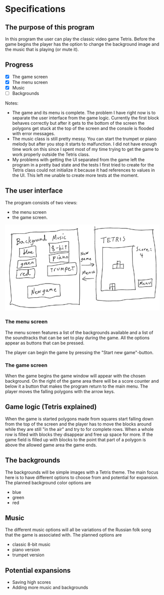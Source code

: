 # Specifications

## The purpose of this program
In this program the user can play the classic video game Tetris. Before the game begins the player has the option to change the background image and the music that is playing (or mute it).

## Progress
* [x] The game screen
* [x] The menu screen
* [x] Music
* [ ] Backgrounds

Notes:

* The game and its menu is complete. The problem I have right now is to separate the user interface from the game logic. Currently the first block behaves correctly but after it gets to the bottom of the screen the polygons get stuck at the top of the screen and the console is flooded with error messages.
* The music class is still pretty messy. You can start the trumpet or piano melody but after you stop it starts to malfunction. I did not have enough time work on this since I spent most of my time trying to get the game to work properly outside the Tetris class.
* My problems with getting the UI separated from the game left the program in a pretty bad state and the tests I first tried to create for the Tetris class could not initialize it because it had references to values in the UI. This left me unable to create more tests at the moment.

## The user interface
The program consists of two views:
* the menu screen
* the game screen.

![model](https://github.com/H4m5t3r/ot-harjoitustyo/blob/master/dokumentaatio/kuvat/interface.png)

### The menu screen
The menu screen features a list of the backgrounds available and a list of the soundtracks that can be set to play during the game. All the options appear as buttons that can be pressed.

The player can begin the game by pressing the "Start new game"-button.

### The game screen
When the game begins the game window will appear with the chosen background. On the right of the game area there will be a score counter and below it a button that makes the program return to the main menu. The player moves the falling polygons with the arrow keys.

## Game logic (Tetris explained)
When the game is started polygons made from squares start falling down from the top of the screen and the player has to move the blocks around while they are still "in the air" and try to for complete rows. When a whole row is filled with blocks they disappear and free up space for more. If the game field is filled up with blocks to the point that part of a polygon is above the allowed game area the game ends.

## The backgrounds
The backgrounds will be simple images with a Tetris theme. The main focus here is to have different options to choose from and potential for expansion. The planned background color options are
* blue
* green
* red

## Music
The different music options will all be variations of the Russian folk song that the game is associated with. The planned options are
* classic 8-bit music
* piano version
* trumpet version

## Potential expansions
* Saving high scores
* Adding more music and backgrounds